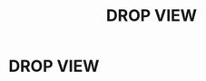 ﻿---
layout: default
title: DROP VIEW
nav_order: 19
parent: Запросы SQLplus
grand_parent: Справочная информация
has_children: false
has_toc: false
---

DROP VIEW
=========
